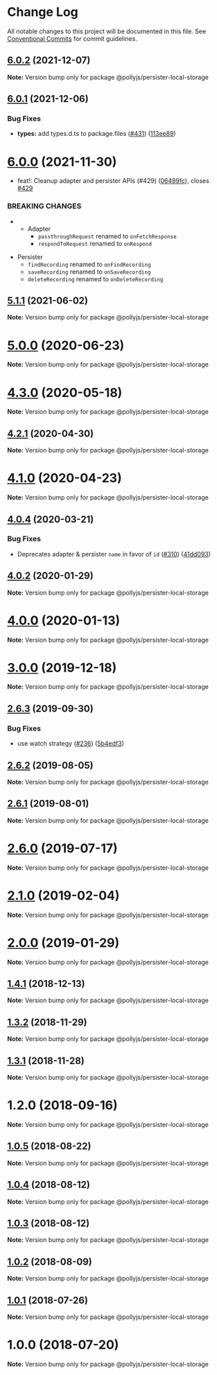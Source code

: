 # Change Log

All notable changes to this project will be documented in this file.
See [Conventional Commits](https://conventionalcommits.org) for commit guidelines.

## [6.0.2](https://github.com/netflix/pollyjs/compare/v6.0.1...v6.0.2) (2021-12-07)

**Note:** Version bump only for package @pollyjs/persister-local-storage





## [6.0.1](https://github.com/netflix/pollyjs/compare/v6.0.0...v6.0.1) (2021-12-06)


### Bug Fixes

* **types:** add types.d.ts to package.files ([#431](https://github.com/netflix/pollyjs/issues/431)) ([113ee89](https://github.com/netflix/pollyjs/commit/113ee898bcf0467c5c48c15b53fc9198e2e91cb1))





# [6.0.0](https://github.com/netflix/pollyjs/compare/v5.2.0...v6.0.0) (2021-11-30)


* feat!: Cleanup adapter and persister APIs (#429) ([06499fc](https://github.com/netflix/pollyjs/commit/06499fc2d85254b3329db2bec770d173ed32bca0)), closes [#429](https://github.com/netflix/pollyjs/issues/429)


### BREAKING CHANGES

* - Adapter
	- `passthroughRequest` renamed to `onFetchResponse`
	- `respondToRequest` renamed to `onRespond`

- Persister
	- `findRecording` renamed to `onFindRecording`
	- `saveRecording` renamed to `onSaveRecording`
	- `deleteRecording` renamed to `onDeleteRecording`





## [5.1.1](https://github.com/netflix/pollyjs/tree/master/packages/@pollyjs/persister-local-storage/compare/v5.1.0...v5.1.1) (2021-06-02)

**Note:** Version bump only for package @pollyjs/persister-local-storage





# [5.0.0](https://github.com/netflix/pollyjs/tree/master/packages/@pollyjs/persister-local-storage/compare/v4.3.0...v5.0.0) (2020-06-23)

**Note:** Version bump only for package @pollyjs/persister-local-storage





# [4.3.0](https://github.com/netflix/pollyjs/tree/master/packages/@pollyjs/persister-local-storage/compare/v4.2.1...v4.3.0) (2020-05-18)

**Note:** Version bump only for package @pollyjs/persister-local-storage





## [4.2.1](https://github.com/netflix/pollyjs/tree/master/packages/@pollyjs/persister-local-storage/compare/v4.2.0...v4.2.1) (2020-04-30)

**Note:** Version bump only for package @pollyjs/persister-local-storage





# [4.1.0](https://github.com/netflix/pollyjs/tree/master/packages/@pollyjs/persister-local-storage/compare/v4.0.4...v4.1.0) (2020-04-23)

**Note:** Version bump only for package @pollyjs/persister-local-storage





## [4.0.4](https://github.com/netflix/pollyjs/tree/master/packages/@pollyjs/persister-local-storage/compare/v4.0.3...v4.0.4) (2020-03-21)


### Bug Fixes

* Deprecates adapter & persister `name` in favor of `id` ([#310](https://github.com/netflix/pollyjs/tree/master/packages/@pollyjs/persister-local-storage/issues/310)) ([41dd093](https://github.com/netflix/pollyjs/tree/master/packages/@pollyjs/persister-local-storage/commit/41dd093))





## [4.0.2](https://github.com/netflix/pollyjs/tree/master/packages/@pollyjs/persister-local-storage/compare/v4.0.1...v4.0.2) (2020-01-29)

**Note:** Version bump only for package @pollyjs/persister-local-storage





# [4.0.0](https://github.com/netflix/pollyjs/tree/master/packages/@pollyjs/persister-local-storage/compare/v3.0.2...v4.0.0) (2020-01-13)

**Note:** Version bump only for package @pollyjs/persister-local-storage





# [3.0.0](https://github.com/netflix/pollyjs/tree/master/packages/@pollyjs/persister-local-storage/compare/v2.7.0...v3.0.0) (2019-12-18)

**Note:** Version bump only for package @pollyjs/persister-local-storage





## [2.6.3](https://github.com/netflix/pollyjs/tree/master/packages/@pollyjs/persister-local-storage/compare/v2.6.2...v2.6.3) (2019-09-30)


### Bug Fixes

* use watch strategy ([#236](https://github.com/netflix/pollyjs/tree/master/packages/@pollyjs/persister-local-storage/issues/236)) ([5b4edf3](https://github.com/netflix/pollyjs/tree/master/packages/@pollyjs/persister-local-storage/commit/5b4edf3))





## [2.6.2](https://github.com/netflix/pollyjs/tree/master/packages/@pollyjs/persister-local-storage/compare/v2.6.1...v2.6.2) (2019-08-05)

**Note:** Version bump only for package @pollyjs/persister-local-storage





## [2.6.1](https://github.com/netflix/pollyjs/tree/master/packages/@pollyjs/persister-local-storage/compare/v2.6.0...v2.6.1) (2019-08-01)

**Note:** Version bump only for package @pollyjs/persister-local-storage





# [2.6.0](https://github.com/netflix/pollyjs/tree/master/packages/@pollyjs/persister-local-storage/compare/v2.5.0...v2.6.0) (2019-07-17)

**Note:** Version bump only for package @pollyjs/persister-local-storage





# [2.1.0](https://github.com/netflix/pollyjs/tree/master/packages/@pollyjs/persister-local-storage/compare/v2.0.0...v2.1.0) (2019-02-04)

**Note:** Version bump only for package @pollyjs/persister-local-storage





# [2.0.0](https://github.com/netflix/pollyjs/tree/master/packages/@pollyjs/persister-local-storage/compare/v1.4.2...v2.0.0) (2019-01-29)

**Note:** Version bump only for package @pollyjs/persister-local-storage





## [1.4.1](https://github.com/netflix/pollyjs/tree/master/packages/@pollyjs/persister-local-storage/compare/v1.4.0...v1.4.1) (2018-12-13)

**Note:** Version bump only for package @pollyjs/persister-local-storage





## [1.3.2](https://github.com/netflix/pollyjs/tree/master/packages/@pollyjs/persister-local-storage/compare/v1.3.1...v1.3.2) (2018-11-29)

**Note:** Version bump only for package @pollyjs/persister-local-storage





## [1.3.1](https://github.com/netflix/pollyjs/tree/master/packages/@pollyjs/persister-local-storage/compare/v1.2.0...v1.3.1) (2018-11-28)

**Note:** Version bump only for package @pollyjs/persister-local-storage





<a name="1.2.0"></a>
# 1.2.0 (2018-09-16)




**Note:** Version bump only for package @pollyjs/persister-local-storage

<a name="1.0.5"></a>
## [1.0.5](https://github.com/netflix/pollyjs/tree/master/packages/@pollyjs/persister-local-storage/compare/@pollyjs/persister-local-storage@1.0.4...@pollyjs/persister-local-storage@1.0.5) (2018-08-22)




**Note:** Version bump only for package @pollyjs/persister-local-storage

<a name="1.0.4"></a>
## [1.0.4](https://github.com/netflix/pollyjs/tree/master/packages/@pollyjs/persister-local-storage/compare/@pollyjs/persister-local-storage@1.0.3...@pollyjs/persister-local-storage@1.0.4) (2018-08-12)




**Note:** Version bump only for package @pollyjs/persister-local-storage

<a name="1.0.3"></a>
## [1.0.3](https://github.com/netflix/pollyjs/tree/master/packages/@pollyjs/persister-local-storage/compare/@pollyjs/persister-local-storage@1.0.2...@pollyjs/persister-local-storage@1.0.3) (2018-08-12)




**Note:** Version bump only for package @pollyjs/persister-local-storage

<a name="1.0.2"></a>
## [1.0.2](https://github.com/netflix/pollyjs/tree/master/packages/@pollyjs/persister-local-storage/compare/@pollyjs/persister-local-storage@1.0.1...@pollyjs/persister-local-storage@1.0.2) (2018-08-09)




**Note:** Version bump only for package @pollyjs/persister-local-storage

<a name="1.0.1"></a>
## [1.0.1](https://github.com/netflix/pollyjs/tree/master/packages/@pollyjs/persister-local-storage/compare/@pollyjs/persister-local-storage@1.0.0...@pollyjs/persister-local-storage@1.0.1) (2018-07-26)




**Note:** Version bump only for package @pollyjs/persister-local-storage

<a name="1.0.0"></a>
# 1.0.0 (2018-07-20)




**Note:** Version bump only for package @pollyjs/persister-local-storage
